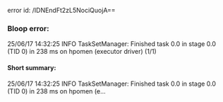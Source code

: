 error id: /IDNEndFt2zL5NociQuojA==
### Bloop error:

25/06/17 14:32:25 INFO TaskSetManager: Finished task 0.0 in stage 0.0 (TID 0) in 238 ms on hpomen (executor driver) (1/1)
#### Short summary: 

25/06/17 14:32:25 INFO TaskSetManager: Finished task 0.0 in stage 0.0 (TID 0) in 238 ms on hpomen (e...